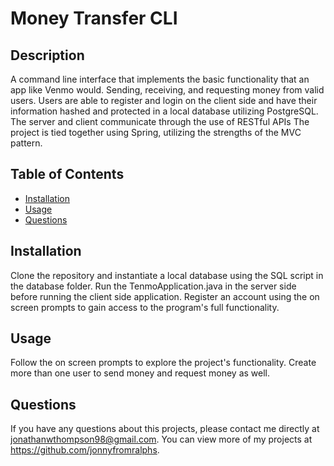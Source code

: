 # Money Transfer CLI
  
  ## Description 
  A command line interface that implements the basic functionality that an app like Venmo would. Sending, receiving, and requesting money from valid users. Users are able to register and login on the client side and have their information hashed and protected in a local database utilizing PostgreSQL. The server and client communicate through the use of RESTful APIs The project is tied together using Spring, utilizing the strengths of the MVC pattern. 

  ## Table of Contents
  * [Installation](#installation)
  * [Usage](#usage)
  * [Questions](#questions)

  ## Installation 
  Clone the repository and instantiate a local database using the SQL script in the database folder. Run the TenmoApplication.java in the server side before running the client side application. Register an account using the on screen prompts to gain access to the program's full functionality.

  ## Usage 
  Follow the on screen prompts to explore the project's functionality. Create more than one user to send money and request money as well. 

  ## Questions
  If you have any questions about this projects, please contact me directly at jonathanwthompson98@gmail.com. You can view more of my projects at https://github.com/jonnyfromralphs.
